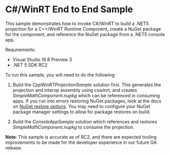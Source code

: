 # C#/WinRT End to End Sample

This sample demonstrates how to invoke C#/WinRT to build a .NET5 projection for a C++/WinRT Runtime Component, create a NuGet package for the component, and reference the NuGet package from a .NET5 console app.

Requirements:

- Visual Studio 16.8 Preview 3
- .NET 5 SDK RC2

To run this sample, you will need to do the following:

1. Build the *CppWinRTProjectionSample* solution first. This generates the projection and interop assembly using cswinrt, and creates *SimpleMathComponent.nupkg* which can be referenced in consuming apps. If you run into errors restoring NuGet packages, look at the docs on [NuGet restore options](https://docs.microsoft.com/nuget/consume-packages/package-restore). You may need to configure your NuGet package manager settings to allow for package restores on build.

2. Build the *ConsoleAppSample* solution which references and restores  *SimpleMathComponent.nupkg* to consume the projection.

**Note**: This sample is accurate as of RC2, and there are expected tooling improvements to be made for the developer experience in our future GA release.